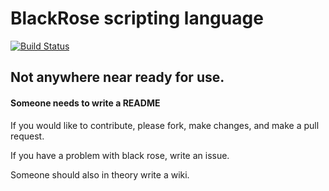 # BlackRose scripting language
[![Build Status](https://travis-ci.org/Alfriadox/BlackRose.svg?branch=master)](https://travis-ci.org/Alfriadox/BlackRose)
## Not anywhere near ready for use.
#### Someone needs to write a README

If you would like to contribute, please fork, make changes, and make a pull request.

If you have a problem with black rose, write an issue.

Someone should also in theory write a wiki.
